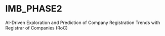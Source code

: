 # IMB_PHASE2
AI-Driven Exploration and Prediction of Company Registration Trends with Registrar of Companies (RoC)
